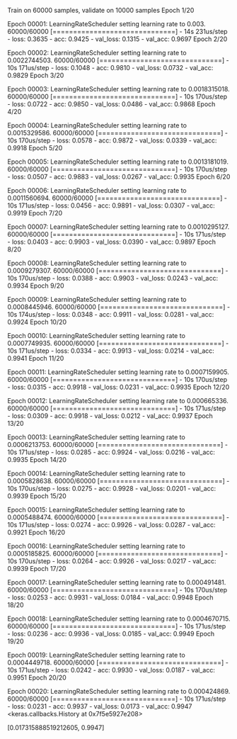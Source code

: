 Train on 60000 samples, validate on 10000 samples
Epoch 1/20

Epoch 00001: LearningRateScheduler setting learning rate to 0.003.
60000/60000 [==============================] - 14s 231us/step - loss: 0.3635 - acc: 0.9425 - val_loss: 0.1315 - val_acc: 0.9697
Epoch 2/20

Epoch 00002: LearningRateScheduler setting learning rate to 0.0022744503.
60000/60000 [==============================] - 10s 171us/step - loss: 0.1048 - acc: 0.9810 - val_loss: 0.0732 - val_acc: 0.9829
Epoch 3/20

Epoch 00003: LearningRateScheduler setting learning rate to 0.0018315018.
60000/60000 [==============================] - 10s 170us/step - loss: 0.0722 - acc: 0.9850 - val_loss: 0.0486 - val_acc: 0.9868
Epoch 4/20

Epoch 00004: LearningRateScheduler setting learning rate to 0.0015329586.
60000/60000 [==============================] - 10s 170us/step - loss: 0.0578 - acc: 0.9872 - val_loss: 0.0339 - val_acc: 0.9918
Epoch 5/20

Epoch 00005: LearningRateScheduler setting learning rate to 0.0013181019.
60000/60000 [==============================] - 10s 170us/step - loss: 0.0507 - acc: 0.9883 - val_loss: 0.0267 - val_acc: 0.9935
Epoch 6/20

Epoch 00006: LearningRateScheduler setting learning rate to 0.0011560694.
60000/60000 [==============================] - 10s 171us/step - loss: 0.0456 - acc: 0.9891 - val_loss: 0.0307 - val_acc: 0.9919
Epoch 7/20

Epoch 00007: LearningRateScheduler setting learning rate to 0.0010295127.
60000/60000 [==============================] - 10s 171us/step - loss: 0.0403 - acc: 0.9903 - val_loss: 0.0390 - val_acc: 0.9897
Epoch 8/20

Epoch 00008: LearningRateScheduler setting learning rate to 0.0009279307.
60000/60000 [==============================] - 10s 170us/step - loss: 0.0388 - acc: 0.9903 - val_loss: 0.0243 - val_acc: 0.9934
Epoch 9/20

Epoch 00009: LearningRateScheduler setting learning rate to 0.0008445946.
60000/60000 [==============================] - 10s 174us/step - loss: 0.0348 - acc: 0.9911 - val_loss: 0.0281 - val_acc: 0.9924
Epoch 10/20

Epoch 00010: LearningRateScheduler setting learning rate to 0.0007749935.
60000/60000 [==============================] - 10s 171us/step - loss: 0.0334 - acc: 0.9913 - val_loss: 0.0214 - val_acc: 0.9941
Epoch 11/20

Epoch 00011: LearningRateScheduler setting learning rate to 0.0007159905.
60000/60000 [==============================] - 10s 170us/step - loss: 0.0315 - acc: 0.9918 - val_loss: 0.0231 - val_acc: 0.9935
Epoch 12/20

Epoch 00012: LearningRateScheduler setting learning rate to 0.000665336.
60000/60000 [==============================] - 10s 171us/step - loss: 0.0309 - acc: 0.9918 - val_loss: 0.0212 - val_acc: 0.9937
Epoch 13/20

Epoch 00013: LearningRateScheduler setting learning rate to 0.0006213753.
60000/60000 [==============================] - 10s 171us/step - loss: 0.0285 - acc: 0.9924 - val_loss: 0.0216 - val_acc: 0.9935
Epoch 14/20

Epoch 00014: LearningRateScheduler setting learning rate to 0.0005828638.
60000/60000 [==============================] - 10s 170us/step - loss: 0.0275 - acc: 0.9928 - val_loss: 0.0201 - val_acc: 0.9939
Epoch 15/20

Epoch 00015: LearningRateScheduler setting learning rate to 0.0005488474.
60000/60000 [==============================] - 10s 171us/step - loss: 0.0274 - acc: 0.9926 - val_loss: 0.0287 - val_acc: 0.9921
Epoch 16/20

Epoch 00016: LearningRateScheduler setting learning rate to 0.0005185825.
60000/60000 [==============================] - 10s 170us/step - loss: 0.0264 - acc: 0.9926 - val_loss: 0.0217 - val_acc: 0.9939
Epoch 17/20

Epoch 00017: LearningRateScheduler setting learning rate to 0.000491481.
60000/60000 [==============================] - 10s 170us/step - loss: 0.0253 - acc: 0.9931 - val_loss: 0.0184 - val_acc: 0.9948
Epoch 18/20

Epoch 00018: LearningRateScheduler setting learning rate to 0.0004670715.
60000/60000 [==============================] - 10s 171us/step - loss: 0.0236 - acc: 0.9936 - val_loss: 0.0185 - val_acc: 0.9949
Epoch 19/20

Epoch 00019: LearningRateScheduler setting learning rate to 0.0004449718.
60000/60000 [==============================] - 10s 171us/step - loss: 0.0242 - acc: 0.9930 - val_loss: 0.0187 - val_acc: 0.9951
Epoch 20/20

Epoch 00020: LearningRateScheduler setting learning rate to 0.000424869.
60000/60000 [==============================] - 10s 171us/step - loss: 0.0231 - acc: 0.9937 - val_loss: 0.0173 - val_acc: 0.9947
<keras.callbacks.History at 0x7f5e5927e208>

[0.017315888519212605, 0.9947]
